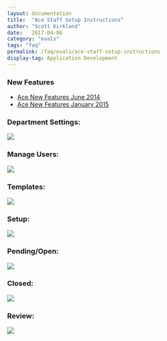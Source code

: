 ```yaml
---
layout: documentation
title:  "Ace Staff Setup Instructions"
author: "Scott Kirkland"
date:   2017-04-06
category: "evals"
tags: "faq"
permalink: /faq/evals/ace-staff-setup-instructions
display-tag: Application Development
---
```


### New Features

- [Ace New Features June 2014](https://computing.caes.ucdavis.edu/faq/evals/ace-new-features-june-2014)
- [Ace New Features January 2015](https://computing.caes.ucdavis.edu/faq/evals/ace-new-features-january-2015)

### Department Settings:

[![](https://i.embed.ly/1/image?url=http%3A%2F%2Fucdavis.github.io%2FACE%2Fimages%2Ffaq%2FAceDeptButton2.png&key=afea23f29e5a4f63bd166897e3dc72df)](https://computing.caes.ucdavis.edu/faq/evals/ace-department-settings)

### Manage Users:

[![](https://i.embed.ly/1/image?url=http%3A%2F%2Fucdavis.github.io%2FACE%2Fimages%2Ffaq%2FAceManageUsersButton.png&key=afea23f29e5a4f63bd166897e3dc72df)](https://computing.caes.ucdavis.edu/faq/evals/ace-manage-users)

### Templates:

[![](https://i.embed.ly/1/image?url=http%3A%2F%2Fucdavis.github.io%2FACE%2Fimages%2Ffaq%2FAceTemplateButton.png&key=afea23f29e5a4f63bd166897e3dc72df)](https://computing.caes.ucdavis.edu/faq/evals/ace-templates)

### Setup:

[![](https://i.embed.ly/1/image?url=http%3A%2F%2Fucdavis.github.io%2FACE%2Fimages%2Ffaq%2FAceSetupButton.png&key=afea23f29e5a4f63bd166897e3dc72df)](https://computing.caes.ucdavis.edu/faq/evals/ace-setup-evals)

### Pending/Open:

[![](https://i.embed.ly/1/image?url=http%3A%2F%2Fucdavis.github.io%2FACE%2Fimages%2Ffaq%2FAcePendingOpenButton.png&key=afea23f29e5a4f63bd166897e3dc72df)](https://computing.caes.ucdavis.edu/faq/evals/ace-pending-open)

### Closed:

[![](https://i.embed.ly/1/image?url=http%3A%2F%2Fucdavis.github.io%2FACE%2Fimages%2Ffaq%2FAceClosedButton.png&key=afea23f29e5a4f63bd166897e3dc72df)](https://computing.caes.ucdavis.edu/faq/evals/ace-closed)

### Review:

[![](https://i.embed.ly/1/image?url=http%3A%2F%2Fucdavis.github.io%2FACE%2Fimages%2Ffaq%2FAceReviewButton.png&key=afea23f29e5a4f63bd166897e3dc72df)](https://computing.caes.ucdavis.edu/faq/evals/ace-review)
